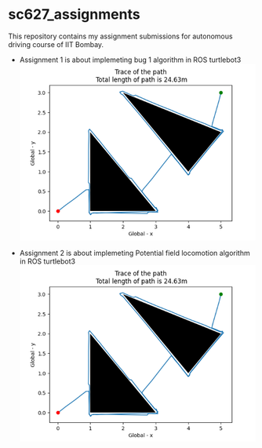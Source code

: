 # sc627_assignments
This repository contains my assignment submissions for autonomous driving course of IIT Bombay. 
- Assignment 1 is about implemeting bug 1 algorithm in ROS turtlebot3
![Trace generated](./assignment_1/workingROS.png "Bug_1 based")

- Assignment 2 is about implemeting Potential field locomotion algorithm in ROS turtlebot3 ![Trace generated](./assignment_1/workingROS.png?raw=true "Potential function based")
